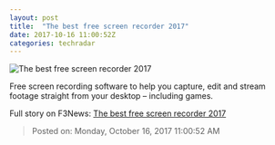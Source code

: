 ```yaml
---
layout: post
title:  "The best free screen recorder 2017"
date: 2017-10-16 11:00:52Z
categories: techradar
---
```


![The best free screen recorder 2017](http://cdn.mos.cms.futurecdn.net/gdR76stSQ47KJDBULEMBY3-1200-80.jpg)

Free screen recording software to help you capture, edit and stream footage straight from your desktop – including games.


Full story on F3News: [The best free screen recorder 2017](http://www.f3nws.com/n/P4aNhE)

> Posted on: Monday, October 16, 2017 11:00:52 AM
